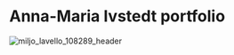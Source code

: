 # Anna-Maria Ivstedt portfolio
![miljo_lavello_108289_header](https://user-images.githubusercontent.com/95579134/144795947-aee19a55-4908-4325-af33-80f6aab88d0d.jpg)
